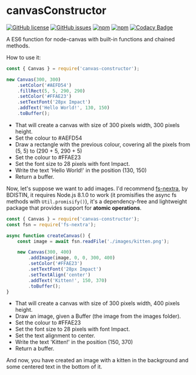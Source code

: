 # canvasConstructor
[![GitHub license](https://img.shields.io/badge/license-MIT-blue.svg)](https://raw.githubusercontent.com/kyranet/canvasConstructor/master/LICENSE)
[![GitHub issues](https://img.shields.io/github/issues/kyranet/canvasConstructor.svg)](https://github.com/kyranet/canvasConstructor/issues)
[![npm](https://img.shields.io/npm/v/canvas-constructor.svg?maxAge=3600)](https://www.npmjs.com/package/komada)
[![npm](https://img.shields.io/npm/dt/canvas-constructor.svg?maxAge=3600)](https://www.npmjs.com/package/komada)
[![Codacy Badge](https://api.codacy.com/project/badge/Grade/d673cda285b34ce4b8b6601458b29527)](https://www.codacy.com/app/kyranet/canvasConstructor?utm_source=github.com&utm_medium=referral&utm_content=kyranet/canvasConstructor&utm_campaign=badger)

A ES6 function for node-canvas with built-in functions and chained methods.

How to use it:

```js
const { Canvas } = require('canvas-constructor');

new Canvas(300, 300)
    .setColor('#AEFD54')
    .fillRect(5, 5, 290, 290)
    .setColor('#FFAE23')
    .setTextFont('28px Impact')
    .addText('Hello World!', 130, 150)
    .toBuffer();
```

- That will create a canvas with size of 300 pixels width, 300 pixels height.
- Set the colour to #AEFD54
- Draw a rectangle with the previous colour, covering all the pixels from (5, 5) to (290 + 5, 290 + 5)
- Set the colour to #FFAE23
- Set the font size to 28 pixels with font Impact.
- Write the text 'Hello World!' in the position (130, 150)
- Return a buffer.

Now, let's suppose we want to add images. I'd recommend [fs-nextra](https://github.com/bdistin/fs-nextra), by BDISTIN, it requires Node.js 8.1.0 to work (it promisifies the async fs methods with `Util.promisify()`), it's a dependency-free and lightweight package that provides support for **atomic operations**.

```js
const { Canvas } = require('canvas-constructor');
const fsn = require('fs-nextra');

async function createCanvas() {
    const image = await fsn.readFile('./images/kitten.png');

    new Canvas(300, 400)
        .addImage(image, 0, 0, 300, 400)
        .setColor('#FFAE23')
        .setTextFont('28px Impact')
        .setTextAlign('center')
        .addText('Kitten!', 150, 370)
        .toBuffer();
}
```

- That will create a canvas with size of 300 pixels width, 400 pixels height.
- Draw an image, given a Buffer (the image from the images folder).
- Set the colour to #FFAE23
- Set the font size to 28 pixels with font Impact.
- Set the text alignment to center.
- Write the text 'Kitten!' in the position (150, 370)
- Return a buffer.

And now, you have created an image with a kitten in the background and some centered text in the bottom of it.
